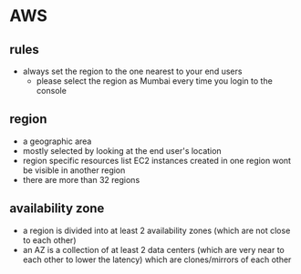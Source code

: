 # AWS

## rules

- always set the region to the one nearest to your end users
  - please select the region as Mumbai every time you login to the console

## region

- a geographic area
- mostly selected by looking at the end user's location
- region specific resources list EC2 instances created in one region wont be visible in another region
- there are more than 32 regions

## availability zone

- a region is divided into at least 2 availability zones (which are not close to each other)
- an AZ is a collection of at least 2 data centers (which are very near to each other to lower the latency) which are clones/mirrors of each other
